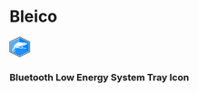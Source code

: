# Bleico



<img src="https://github.com/Carglglz/bleico/blob/master/docs/bleico_logo.png?raw=true" width="36" height="36"/>

### Bluetooth Low Energy System Tray Icon

